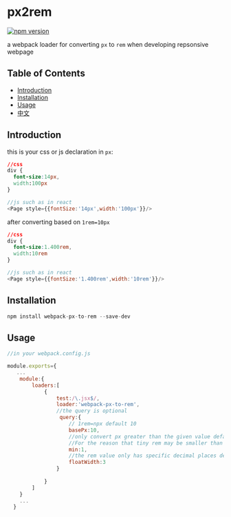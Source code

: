 # px2rem
[![npm version](https://badge.fury.io/js/webpack-px-to-rem.svg)](https://badge.fury.io/js/webpack-px-to-rem)

a webpack loader for converting `px` to `rem` when developing repsonsive webpage 

## Table of Contents
  - [Introduction](#introduction)
  - [Installation](#installation)
  - [Usage](#usage)
  - [中文](https://github.com/CallMeXYZ/px2rem/blob/master/README-ch.md)
  
## Introduction
this is your css or js declaration in `px`: 
```css
//css
div {
  font-size:14px,
  width:100px
}
```
```javascript
//js such as in react
<Page style={{fontSize:'14px',width:'100px'}}/>
```
after converting based on `1rem=10px` 
```css
//css
div {
  font-size:1.400rem,
  width:10rem
}
```
```javascript
//js such as in react
<Page style={{fontSize:'1.400rem',width:'10rem'}}/>
```
## Installation
```javascript
npm install webpack-px-to-rem --save-dev
```
## Usage
```javascript
//in your webpack.config.js

module.exports={
   ...
    module:{
        loaders:[
            {
                test:/\.jsx$/,
                loader:'webpack-px-to-rem',
                //the query is optional
                 query:{
                    // 1rem=npx default 10 
                    basePx:10,
                    //only convert px greater than the given value default 0
                    //For the reason that tiny rem may be smaller than 1px and disappeare in tiny device
                    min:1,
                    //the rem value only has specific decimal places default 3
                    floatWidth:3
                }
                
            }
        ]
    }
    ...
  }
```
